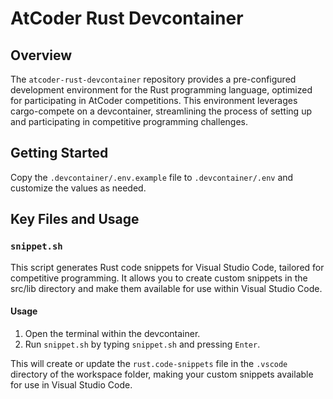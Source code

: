 # AtCoder Rust Devcontainer

## Overview

The `atcoder-rust-devcontainer` repository provides a pre-configured development environment for the Rust programming language, optimized for participating in AtCoder competitions. This environment leverages cargo-compete on a devcontainer, streamlining the process of setting up and participating in competitive programming challenges.

## Getting Started

Copy the `.devcontainer/.env.example` file to `.devcontainer/.env` and customize the values as needed.

## Key Files and Usage

### `snippet.sh`

This script generates Rust code snippets for Visual Studio Code, tailored for competitive programming. It allows you to create custom snippets in the src/lib directory and make them available for use within Visual Studio Code.

#### Usage

1. Open the terminal within the devcontainer.
1. Run `snippet.sh` by typing `snippet.sh` and pressing `Enter`.

This will create or update the `rust.code-snippets` file in the `.vscode` directory of the workspace folder, making your custom snippets available for use in Visual Studio Code.
